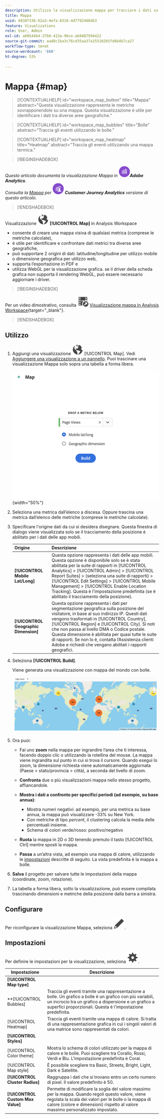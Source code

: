 ```yaml
---
description: Utilizza la visualizzazione mappa per tracciare i dati su una visualizzazione mappa geografica.
title: Mappa
uuid: 6038f336-62a3-4efa-8316-4d7792468db3
feature: Visualizations
role: User, Admin
exl-id: a60544b4-27b6-413a-96ce-ab9487594422
source-git-commit: aad8c1ba3c76cd35aa37a155102b5fd6b4b7ca27
workflow-type: tm+mt
source-wordcount: '660'
ht-degree: 53%

---
```


# Mappa {#map}

<!-- markdownlint-disable MD034 -->

<!-- markdownlint-disable MD034 -->

>[!CONTEXTUALHELP]
>id="workspace_map_button"
>title="Mappa"
>abstract="Questa visualizzazione rappresenta le metriche sovrapponendole su una mappa. Questa visualizzazione è utile per identificare i dati tra diverse aree geografiche."

<!-- markdownlint-enable MD034 -->

<!-- markdownlint-disable MD034 -->

>[!CONTEXTUALHELP]
>id="workspace_map_bubbles"
>title="Bolle"
>abstract="Traccia gli eventi utilizzando le bolle."

<!-- markdownlint-enable MD034 -->

<!-- markdownlint-disable MD034 -->

>[!CONTEXTUALHELP]
>id="workspace_map_heatmap"
>title="Heatmap"
>abstract="Traccia gli eventi utilizzando una mappa termica."

<!-- markdownlint-enable MD034 -->


>[!BEGINSHADEBOX]

_Questo articolo documenta la visualizzazione Mappa in_ ![AdobeAnalytics](/help/assets/icons/AdobeAnalytics.svg) _&#x200B;**Adobe Analytics**._<br/>_Consulta la [Mappa](https://experienceleague.adobe.com/it/docs/analytics-platform/using/cja-workspace/visualizations/map) per_ ![CustomerJourneyAnalytics](/help/assets/icons/CustomerJourneyAnalytics.svg) _&#x200B;**Customer Journey Analytics** versione di questo articolo._

>[!ENDSHADEBOX]



Visualizzazione ![Globe](/help/assets/icons/Globe.svg) **[!UICONTROL Map]** in Analysis Workspace

* consente di creare una mappa visiva di qualsiasi metrica (comprese le metriche calcolate),
* è utile per identificare e confrontare dati metrici tra diverse aree geografiche,
* può supportare 2 origini di dati: latitudine/longitudine per utilizzo mobile o dimensione geografica per utilizzo web,
* supporta l’esportazione in PDF e
* utilizza WebGL per la visualizzazione grafica. se il driver della scheda grafica non supporta il rendering WebGL, può essere necessario aggiornare i driver.


>[!BEGINSHADEBOX]

Per un video dimostrativo, consulta ![VideoCheckedOut](/help/assets/icons/VideoCheckedOut.svg) [Visualizzazione mappa in Analysis Workspace](https://video.tv.adobe.com/v/23559/?quality=12){target="_blank"}.

>[!ENDSHADEBOX]


## Utilizzo

1. Aggiungi una visualizzazione ![Mappa](/help/assets/icons/Globe.svg) [!UICONTROL Map]. Vedi [Aggiungere una visualizzazione a un pannello](freeform-analysis-visualizations.md#add-visualizations-to-a-panel). Puoi trascinare una visualizzazione Mappa solo sopra una tabella a forma libera.

   ![Configurazione mappa](assets/map-configuration.png){width="50%"}

1. Seleziona una metrica dall’elenco a discesa. Oppure trascina una metrica dall’elenco delle metriche (comprese le metriche calcolate).
1. Specificare l&#39;origine dati da cui si desidera disegnare. Questa finestra di dialogo viene visualizzata solo se il tracciamento della posizione è abilitato per i dati delle app mobili.

   | Origine | Descrizione |
   | --- | --- |
   | **[!UICONTROL Mobile Lat/Long]** | Questa opzione rappresenta i dati delle app mobili. Questa opzione è disponibile solo se è stata abilitata per la suite di rapporti in [!UICONTROL Analytics] > [!UICONTROL Admin] > [!UICONTROL Report Suites] > (seleziona una suite di rapporti) > [!UICONTROL Edit Settings] > [!UICONTROL Mobile Management] > [!UICONTROL Enable Location Tracking]. Questa è l&#39;impostazione predefinita (se è abilitato il tracciamento della posizione). |
   | **[!UICONTROL Geographic Dimension]** | Questa opzione rappresenta i dati per segmentazione geografica sulla posizione del visitatore, in base al suo indirizzo IP. Questi dati vengono trasformati in [!UICONTROL Country], [!UICONTROL Region] e [!UICONTROL City]. Si noti che non passa al livello DMA o Codice postale. Questa dimensione è abilitata per quasi tutte le suite di rapporti. Se non lo è, contatta l’Assistenza clienti Adobe e richiedi che vengano abilitati i rapporti geografici. |

1. Seleziona **[!UICONTROL Build]**.

   Viene generata una visualizzazione con mappa del mondo con bolle.

   ![](assets/bubble-world-view.png)

1. Ora puoi:

   * Fai uno **zoom** nella mappa per ingrandire l’area che ti interessa, facendo doppio clic o utilizzando la rotellina del mouse. La mappa viene ingrandita sul punto in cui si trova il cursore. Quando esegui lo zoom, la dimensione richiesta viene automaticamente aggiornata (Paese > stato/provincia > città), a seconda del livello di zoom.
   * **Confronta** due o più visualizzazioni mappa nello stesso progetto, affiancandole.
   * **Mostra i dati a confronto per specifici periodi (ad esempio, su base annua)**:

      * Mostra numeri negativi: ad esempio, per una metrica su base annua, la mappa può visualizzare -33% su New York.
      * Con metriche di tipo *percent*, il clustering calcola la media delle percentuali insieme.
      * Schema di colori verde/rosso: positivo/negativo

   * **Ruota** la mappa in 2D o 3D tenendo premuto il tasto [!UICONTROL Ctrl] mentre sposti la mappa.

   * **Passa** a un’altra vista, ad esempio una mappa di calore, utilizzando le [impostazioni](/help/analyze/analysis-workspace/visualizations/map-visualization.md#section_5F89C620A6AA42BC8E0955478B3A427E) descritte di seguito. La vista predefinita è la mappa a bolle.

1. **Salva** il progetto per salvare tutte le impostazioni della mappa (coordinate, zoom, rotazione).
1. La tabella a forma libera, sotto la visualizzazione, può essere compilata trascinando dimensioni e metriche della posizione dalla barra a sinistra.



## Configurare

Per riconfigurare la visualizzazione Mappa, seleziona ![Modifica](/help/assets/icons/Edit.svg).


## Impostazioni

Per definire le impostazioni per la visualizzazione, seleziona ![Impostazione](/help/assets/icons/Setting.svg).

| Impostazione | Descrizione |
|--- |--- |
| **[!UICONTROL Map type]** | |
| **[!UICONTROL Bubbles] | Traccia gli eventi tramite una rappresentazione a bolle. Un grafico a bolle è un grafico con più variabili, un incrocio tra un grafico a dispersione e un grafico a superfici proporzionali. Questa è l&#39;impostazione predefinita. |
| [!UICONTROL Heatmap] | Traccia gli eventi tramite una mappa di calore. Si tratta di una rappresentazione grafica in cui i singoli valori di una matrice sono rappresentati da colori. |
| **[!UICONTROL Styles]** | |
| [!UICONTROL Color theme] | Mostra lo schema di colori utilizzato per la mappa di calore e le bolle. Puoi scegliere tra Corallo, Rossi, Verdi e Blu. L&#39;impostazione predefinita è Coral. |
| [!UICONTROL Map style] | È possibile scegliere tra Basic, Streets, Bright, Light, Dark e Satellite. |
| **[!UICONTROL Cluster Radius]** | Raggruppa i dati che si trovano entro un certo numero di pixel. Il valore predefinito è 50. |
| **[!UICONTROL Custom Max Value]** | Permette di modificare la soglia del valore massimo per la mappa. Quando regoli questo valore, viene regolata la scala dei valori per le bolle o la mappa di calore (colore e dimensioni) rispetto al valore massimo personalizzato impostato. |

<!--
## Build a time-parting heatmap

Here is a video on the topic:

>[!VIDEO](https://video.tv.adobe.com/v/26991/?quality=12)

-->

